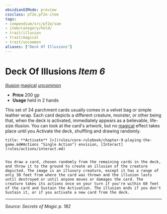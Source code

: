 ```yaml
---
obsidianUIMode: preview
cssclass: pf2e,pf2e-item
tags:
- compendium/src/pf2e/som
- item/category/held/
- trait/illusion
- trait/magical
- trait/uncommon
aliases: ["Deck Of Illusions"]
---
```

# Deck Of Illusions *Item 6*  
[illusion](illusion.md "Illusion School Trait")  [magical](magical.md "Magical Item Trait")  [uncommon](uncommon.md "Uncommon Rarity Trait")  

- **Price** 200 gp
- **Usage** held in 2 hands

This set of 34 parchment cards usually comes in a velvet bag or simple leather wrap. Each card depicts a different creature, monster, or other being that, when the deck is activated, immediately appears as a believable, life-size illusion. You can look at the card's artwork, but no [magical](magical.md "Magical Item Trait") effect takes place until you Activate the deck, shuffling and drawing randomly.

```ad-embed-ability
title: **Activate** [>](rules/core-rulebook/chapter-9-playing-the-game.md#Actions "Single Action") envision, [Interact](rules/actions/interact.md)


You draw a card, chosen randomly from the remaining cards in the deck, and throw it to the ground to create an illusion of the creature depicted. The image is an illusory creature, except it has a range of only 30 feet from where the card was thrown and the illusion lasts until destroyed or until anyone moves or damages the card. The creature takes its actions once on your turn if you're within 60 feet of the card and Sustain the Activation. The illusion ends if you don't Sustain it, or if you activate a new card from the deck.
```


---
*Source: Secrets of Magic p. 182*
